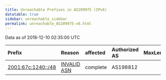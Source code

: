 ```yaml
---
title: Unreachable Prefixes in AS209975 (IPv6)
datatable: true
sidebar: unreachable_sidebar
permalink: unreachable_AS209975-v6.html
---
```


Data as of 2018-12-10 02:35:00 UTC


<div class="datatable-begin"></div>

| Prefix                                                         | Reason                                                                                                     | affected   | Authorized AS   |   MaxLength | Anchor                                         |   unreachable /48s |
|:---------------------------------------------------------------|:-----------------------------------------------------------------------------------------------------------|:-----------|:----------------|------------:|:-----------------------------------------------|-------------------:|
| [2001:67c:1240::/48](https://stat.ripe.net/2001:67c:1240::/48) | [INVALID ASN](https://rpki-validator.ripe.net/announcement-preview?asn=AS209975&prefix=2001:67c:1240::/48) | complete   | AS198812        |          48 | [RIPE](unreachable_RIPE_NCC_RPKI_Root-v6.html) |                  1 |

<div class="datatable-end"></div>